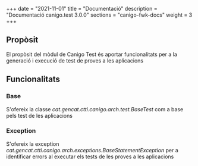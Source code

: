 +++
date        = "2021-11-01"
title       = "Documentació"
description = "Documentació canigo.test 3.0.0"
sections    = "canigo-fwk-docs"
weight      = 3
+++

## Propòsit

El propòsit del mòdul de Canigo Test és aportar funcionalitats per a la generació i execució de test de proves a les aplicacions

## Funcionalitats

### Base

S'ofereix la classe *cat.gencat.ctti.canigo.arch.test.BaseTest* com a base pels test de les aplicacions

### Exception

S'ofereix la exception *cat.gencat.ctti.canigo.arch.exceptions.BaseStatementException* per a identificar errors al executar els tests de les proves a les aplicacions
